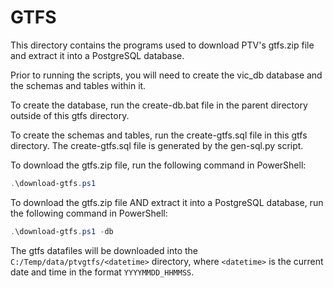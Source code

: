 # GTFS

This directory contains the programs used to download PTV's gtfs.zip file and extract it into a PostgreSQL database.

Prior to running the scripts, you will need to create the vic_db database and the schemas and tables within it. 

To create the database, run the create-db.bat file in the parent directory outside of this gtfs directory.

To create the schemas and tables, run the create-gtfs.sql file in this gtfs directory. The create-gtfs.sql file is generated by the gen-sql.py script.

To download the gtfs.zip file, run the following command in PowerShell:
```powershell
.\download-gtfs.ps1
```

To download the gtfs.zip file AND extract it into a PostgreSQL database, run the following command in PowerShell:
```powershell
.\download-gtfs.ps1 -db
```

The gtfs datafiles will be downloaded into the `C:/Temp/data/ptvgtfs/<datetime>` directory, where `<datetime>` is the current date and time in the format `YYYYMMDD_HHMMSS`.